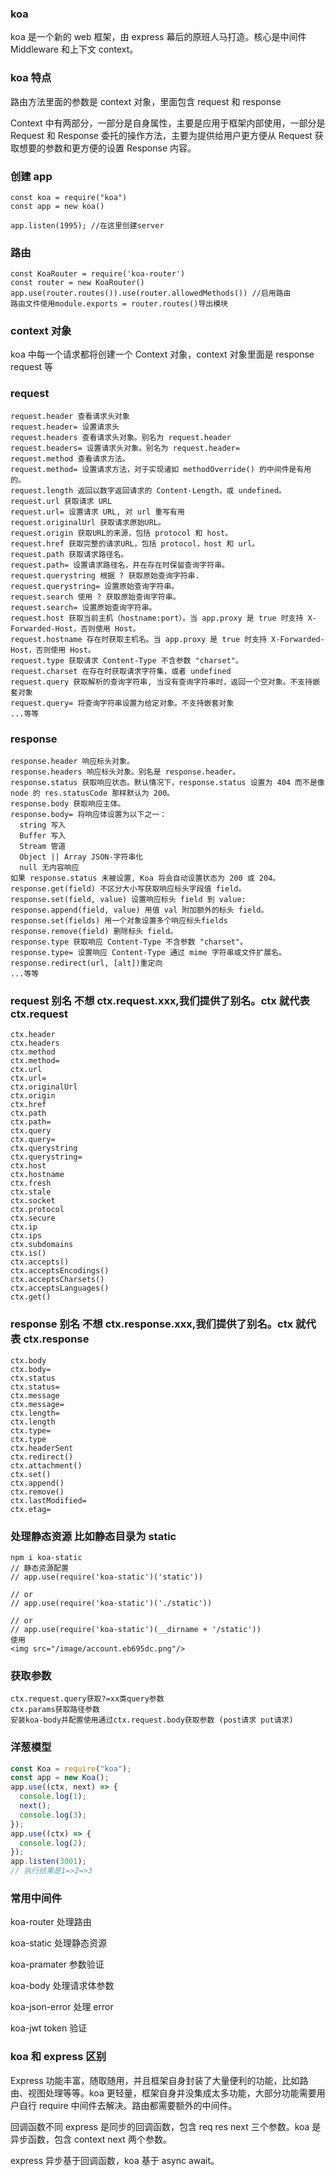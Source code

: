 ### koa

koa 是一个新的 web 框架，由 express 幕后的原班人马打造。核心是中间件 Middleware 和上下文 context。

### koa 特点

路由方法里面的参数是 context 对象，里面包含 request 和 response

Context 中有两部分，一部分是自身属性，主要是应用于框架内部使用，一部分是 Request 和 Response 委托的操作方法，主要为提供给用户更方便从 Request 获取想要的参数和更方便的设置 Response 内容。

### 创建 app

    const koa = require("koa")
    const app = new koa()

    app.listen(1995); //在这里创建server

### 路由

    const KoaRouter = require('koa-router')
    const router = new KoaRouter()
    app.use(router.routes()).use(router.allowedMethods()) //启用路由
    路由文件使用module.exports = router.routes()导出模块

### context 对象

koa 中每一个请求都将创建一个 Context 对象，context 对象里面是 response request 等

### request

    request.header 查看请求头对象
    request.header= 设置请求头
    request.headers 查看请求头对象。别名为 request.header
    request.headers= 设置请求头对象。别名为 request.header=
    request.method 查看请求方法。
    request.method= 设置请求方法，对于实现诸如 methodOverride() 的中间件是有用的。
    request.length 返回以数字返回请求的 Content-Length，或 undefined。
    request.url 获取请求 URL
    request.url= 设置请求 URL, 对 url 重写有用
    request.originalUrl 获取请求原始URL。
    request.origin 获取URL的来源，包括 protocol 和 host。
    request.href 获取完整的请求URL，包括 protocol，host 和 url。
    request.path 获取请求路径名。
    request.path= 设置请求路径名，并在存在时保留查询字符串。
    request.querystring 根据 ? 获取原始查询字符串.
    request.querystring= 设置原始查询字符串。
    request.search 使用 ? 获取原始查询字符串。
    request.search= 设置原始查询字符串。
    request.host 获取当前主机（hostname:port）。当 app.proxy 是 true 时支持 X-Forwarded-Host，否则使用 Host。
    request.hostname 存在时获取主机名。当 app.proxy 是 true 时支持 X-Forwarded-Host，否则使用 Host。
    request.type 获取请求 Content-Type 不含参数 "charset"。
    request.charset 在存在时获取请求字符集，或者 undefined
    request.query 获取解析的查询字符串, 当没有查询字符串时，返回一个空对象。不支持嵌套对象
    request.query= 将查询字符串设置为给定对象。不支持嵌套对象
    ...等等

### response

    response.header 响应标头对象。
    response.headers 响应标头对象。别名是 response.header。
    response.status 获取响应状态。默认情况下，response.status 设置为 404 而不是像 node 的 res.statusCode 那样默认为 200。
    response.body 获取响应主体。
    response.body= 将响应体设置为以下之一：
      string 写入
      Buffer 写入
      Stream 管道
      Object || Array JSON-字符串化
      null 无内容响应
    如果 response.status 未被设置, Koa 将会自动设置状态为 200 或 204。
    response.get(field) 不区分大小写获取响应标头字段值 field。
    response.set(field, value) 设置响应标头 field 到 value:
    response.append(field, value) 用值 val 附加额外的标头 field。
    response.set(fields) 用一个对象设置多个响应标头fields
    response.remove(field) 删除标头 field。
    response.type 获取响应 Content-Type 不含参数 "charset"。
    response.type= 设置响应 Content-Type 通过 mime 字符串或文件扩展名。
    response.redirect(url, [alt])重定向
    ...等等

### request 别名 不想 ctx.request.xxx,我们提供了别名。ctx 就代表 ctx.request

    ctx.header
    ctx.headers
    ctx.method
    ctx.method=
    ctx.url
    ctx.url=
    ctx.originalUrl
    ctx.origin
    ctx.href
    ctx.path
    ctx.path=
    ctx.query
    ctx.query=
    ctx.querystring
    ctx.querystring=
    ctx.host
    ctx.hostname
    ctx.fresh
    ctx.stale
    ctx.socket
    ctx.protocol
    ctx.secure
    ctx.ip
    ctx.ips
    ctx.subdomains
    ctx.is()
    ctx.accepts()
    ctx.acceptsEncodings()
    ctx.acceptsCharsets()
    ctx.acceptsLanguages()
    ctx.get()

### response 别名 不想 ctx.response.xxx,我们提供了别名。ctx 就代表 ctx.response

    ctx.body
    ctx.body=
    ctx.status
    ctx.status=
    ctx.message
    ctx.message=
    ctx.length=
    ctx.length
    ctx.type=
    ctx.type
    ctx.headerSent
    ctx.redirect()
    ctx.attachment()
    ctx.set()
    ctx.append()
    ctx.remove()
    ctx.lastModified=
    ctx.etag=

### 处理静态资源 比如静态目录为 static

    npm i koa-static
    // 静态资源配置
    // app.use(require('koa-static')('static'))

    // or
    // app.use(require('koa-static')('./static'))

    // or
    // app.use(require('koa-static')(__dirname + '/static'))
    使用
    <img src="/image/account.eb695dc.png"/>

### 获取参数

    ctx.request.query获取?=xx类query参数
    ctx.params获取路径参数
    安装koa-body并配置使用通过ctx.request.body获取参数 (post请求 put请求)

### 洋葱模型

```js
const Koa = require("koa");
const app = new Koa();
app.use((ctx, next) => {
  console.log(1);
  next();
  console.log(3);
});
app.use((ctx) => {
  console.log(2);
});
app.listen(3001);
// 执行结果是1=>2=>3
```

### 常用中间件

koa-router 处理路由

koa-static 处理静态资源

koa-pramater 参数验证

koa-body 处理请求体参数

koa-json-error 处理 error

koa-jwt token 验证

### koa 和 express 区别

Express 功能丰富，随取随用，并且框架自身封装了大量便利的功能，比如路由、视图处理等等。koa 更轻量，框架自身并没集成太多功能，大部分功能需要用户自行 require 中间件去解决。路由都需要额外的中间件。

回调函数不同 express 是同步的回调函数，包含 req res next 三个参数。koa 是异步函数，包含 context next 两个参数。

express 异步基于回调函数，koa 基于 async await。
